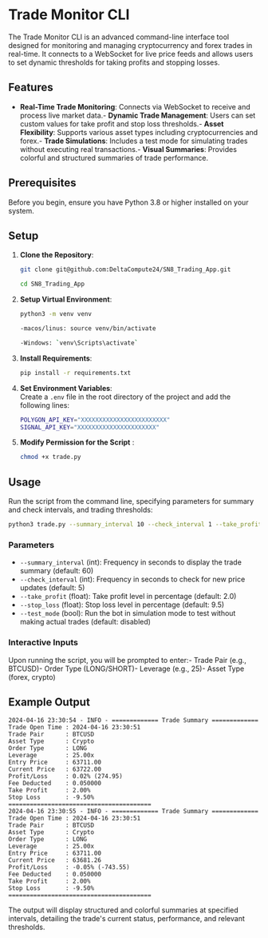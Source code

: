 # Trade Monitor CLI

The Trade Monitor CLI is an advanced command-line interface tool designed for monitoring and managing cryptocurrency and forex trades in real-time. It connects to a WebSocket for live price feeds and allows users to set dynamic thresholds for taking profits and stopping losses.

## Features

- **Real-Time Trade Monitoring**: Connects via WebSocket to receive and process live market data.- **Dynamic Trade Management**: Users can set custom values for take profit and stop loss thresholds.- **Asset Flexibility**: Supports various asset types including cryptocurrencies and forex.- **Trade Simulations**: Includes a test mode for simulating trades without executing real transactions.- **Visual Summaries**: Provides colorful and structured summaries of trade performance.

## Prerequisites

Before you begin, ensure you have Python 3.8 or higher installed on your system.

## Setup

1. **Clone the Repository**:   
    ```bash   
    git clone git@github.com:DeltaCompute24/SN8_Trading_App.git   

    cd SN8_Trading_App
    ```


2. **Setup Virtual Environment**:

    ```bash   
    python3 -m venv venv   

    -macos/linus: source venv/bin/activate  

    -Windows: `venv\Scripts\activate`   
    ```

3. **Install Requirements**:   
    ```bash   
    pip install -r requirements.txt   
    ```

4. **Set Environment Variables**:   
Create a `.env` file in the root directory of the project and add the following lines:  

    ```bash 
    POLYGON_API_KEY="XXXXXXXXXXXXXXXXXXXXXXXX"
    SIGNAL_API_KEY="XXXXXXXXXXXXXXXXXXXXXX"    
    ```

5. **Modify Permission for the Script** :   
    ```bash   
    chmod +x trade.py   
    ```

## Usage

Run the script from the command line, specifying parameters for summary and check intervals, and trading thresholds:

```bash
python3 trade.py --summary_interval 10 --check_interval 1 --take_profit 2 --stop_loss -9.5 --test_mode
```

### Parameters

- `--summary_interval` (int): Frequency in seconds to display the trade summary (default: 60)
- `--check_interval` (int): Frequency in seconds to check for new price updates (default: 5)
- `--take_profit` (float): Take profit level in percentage (default: 2.0)
- `--stop_loss` (float): Stop loss level in percentage (default: 9.5)
- `--test_mode` (bool): Run the bot in simulation mode to test without making actual trades (default: disabled)

### Interactive Inputs

Upon running the script, you will be prompted to enter:- Trade Pair (e.g., BTCUSD)- Order Type (LONG/SHORT)- Leverage (e.g., 25)- Asset Type (forex, crypto)

## Example Output

```plaintext
2024-04-16 23:30:54 - INFO - ============= Trade Summary =============
Trade Open Time : 2024-04-16 23:30:51
Trade Pair      : BTCUSD
Asset Type      : Crypto
Order Type      : LONG
Leverage        : 25.00x
Entry Price     : 63711.00
Current Price   : 63722.00
Profit/Loss     : 0.02% (274.95)
Fee Deducted    : 0.050000
Take Profit     : 2.00%
Stop Loss       : -9.50%
========================================
2024-04-16 23:30:55 - INFO - ============= Trade Summary =============
Trade Open Time : 2024-04-16 23:30:51
Trade Pair      : BTCUSD
Asset Type      : Crypto
Order Type      : LONG
Leverage        : 25.00x
Entry Price     : 63711.00
Current Price   : 63681.26
Profit/Loss     : -0.05% (-743.55)
Fee Deducted    : 0.050000
Take Profit     : 2.00%
Stop Loss       : -9.50%
========================================
```

The output will display structured and colorful summaries at specified intervals, detailing the trade's current status, performance, and relevant thresholds.
